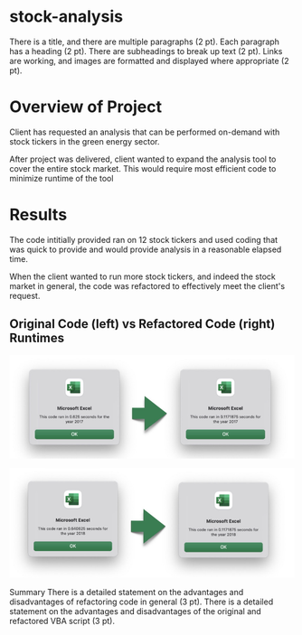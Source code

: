 # stock-analysis
There is a title, and there are multiple paragraphs (2 pt).
Each paragraph has a heading (2 pt).
There are subheadings to break up text (2 pt).
Links are working, and images are formatted and displayed where appropriate (2 pt).


# Overview of Project
Client has requested an analysis that can be performed on-demand with stock tickers in the green energy sector.

After project was delivered, client wanted to expand the analysis tool to cover the entire stock market. This would require most efficient code to minimize runtime of the tool

# Results
The code intitially provided ran on 12 stock tickers and used coding that was quick to provide and would provide analysis in a reasonable elapsed time.

When the client wanted to run more stock tickers, and indeed the stock market in general, the code was refactored to effectively meet the client's request.

## Original Code (left) vs Refactored Code (right) Runtimes
![2017](Resources/VBA_Challenge_2017.png)

![2018](Resources/VBA_Challenge_2018.png)

Summary
There is a detailed statement on the advantages and disadvantages of refactoring code in general (3 pt).
There is a detailed statement on the advantages and disadvantages of the original and refactored VBA script (3 pt).
